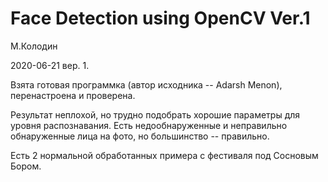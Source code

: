 Face Detection using OpenCV Ver.1
========================================

М.Колодин

2020-06-21 вер. 1.

Взята готовая программка (автор исходника -- Adarsh Menon), перенастроена и проверена.

Результат неплохой,
но трудно подобрать хорошие параметры для уровня распознавания.
Есть недообнаруженные и неправильно обнаруженные лица на фото,
но большинство -- правильно.

Есть 2 нормальной обработанных примера с фестиваля под Сосновым Бором.
